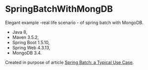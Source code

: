 # SpringBatchWithMongDB
Elegant example -real life scenario - of spring batch with MongoDB.
- Java 8,
- Maven 3.5.2,
- Spring Boot 1.5.10,
- Spring Web 4.3.13,
- MongoDB 3.4.

Created in purpose of article [Spring Batch: a Typical Use Case](https://dzone.com/articles/spring-batch-typical-use-case).
